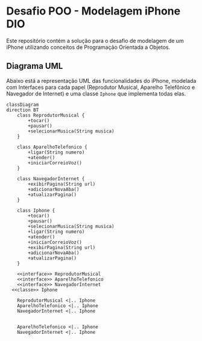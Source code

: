 # Desafio POO - Modelagem iPhone DIO

Este repositório contém a solução para o desafio de modelagem de um iPhone utilizando conceitos de Programação Orientada a Objetos.

## Diagrama UML

Abaixo está a representação UML das funcionalidades do iPhone, modelada com Interfaces para cada papel (Reprodutor Musical, Aparelho Telefônico e Navegador de Internet) e uma classe `Iphone` que implementa todas elas.

```mermaid
classDiagram
direction BT
    class ReprodutorMusical {
	    +tocar()
	    +pausar()
	    +selecionarMusica(String musica)
    }

    class AparelhoTelefonico {
	    +ligar(String numero)
	    +atender()
	    +iniciarCorreioVoz()
    }

    class NavegadorInternet {
	    +exibirPagina(String url)
	    +adicionarNovaAba()
	    +atualizarPagina()
    }

    class Iphone {
	    +tocar()
	    +pausar()
	    +selecionarMusica(String musica)
	    +ligar(String numero)
	    +atender()
	    +iniciarCorreioVoz()
	    +exibirPagina(String url)
	    +adicionarNovaAba()
	    +atualizarPagina()
    }

	<<interface>> ReprodutorMusical
	<<interface>> AparelhoTelefonico
	<<interface>> NavegadorInternet
  <<classe>> Iphone

    ReprodutorMusical <|.. Iphone
    AparelhoTelefonico <|.. Iphone
    NavegadorInternet <|.. Iphone


    AparelhoTelefonico <|.. Iphone
    NavegadorInternet <|.. Iphone
